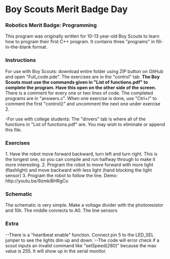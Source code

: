 <h1>Boy Scouts Merit Badge Day</h1>
<h3>Robotics Merit Badge: Programming</h3>

This program was originally written for 10-13 year-old Boy Scouts to learn how to program their first C++ program. It contains three "programs" in fill-in-the-blank format. 

<h3>Instructions</h3>
For use with Boy Scouts: download entire folder using ZIP button on GitHub and open "Full_code.pde". The exercises are in the "control" tab. <b>The Boy Scouts must use the commands given in "List of functions.pdf" to complete the program. Have this open on the other side of the screen.</b> There is a comment for every one or two lines of code. The completed programs are in "answers.c". When one exercise is done, use "Ctrl+/" to comment the first "control()" and uncomment the next one under exercise 2. 

-For use with college students: The "drivers" tab is where all of the functions in "List of functions.pdf" are. You may wish to eliminate or append this file.  

<h3>Exercises</h3>
1. Have the robot move forward backward, turn left and turn right. This is the longest one, so you can compile and run halfway through to make it more interesting. 
2. Program the robot to move forward with more light (flashlight) and move backward with less light (hand blocking the light sensor)
3. Program the robot to follow the line. Demo: http://youtu.be/9zmkiBHRgCo

<h3>Schematic</h3>
The schematic is very simple. Make a voltage divider with the photoresistor and 10k. The middle connects to A0. The line sensors 

<h3>Extra</h3>
--There is a "heartbeat enable" function. Connect pin 5 to the LED_SEL jumper to see the lights dim up and down. 
--The code will error check if a scout inputs an invalid command like "setSpeed(280)" because the max value is 255. It will show up in the serial monitor. 
